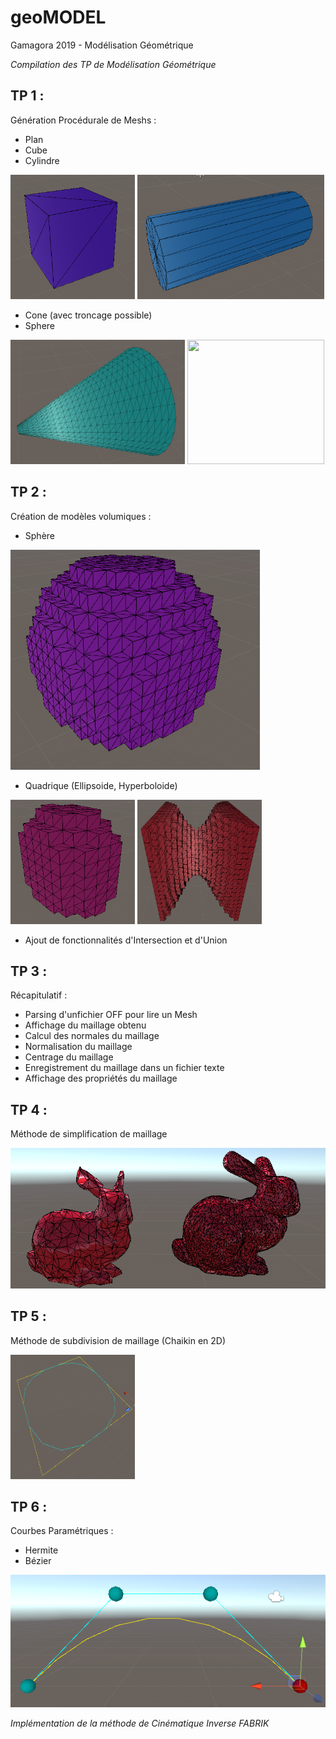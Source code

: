 # geoMODEL
Gamagora 2019 - Modélisation Géométrique

*Compilation des TP de Modélisation Géométrique*

## TP 1 :
Génération Procédurale de Meshs :
- Plan
- Cube
- Cylindre

<img src="/First_Project/Assets/Img/Cube.PNG" data-canonical-src="/First_Project/Assets/Img/Cube.PNG" width="199" height="199" /> <img src="/First_Project/Assets/Img/Capsule.PNG" data-canonical-src="/First_Project/Assets/Img/Capsule.PNG" width="299" height="199" /> 
- Cone (avec troncage possible)
- Sphere

<img src="/First_Project/Assets/Img/Cone.PNG" data-canonical-src="/First_Project/Assets/Img/Cone.PNG" width="279" height="199" /> <img src="/First_Project/Assets/Img/Sphère.PNG" data-canonical-src="/First_Project/Assets/Img/Sphère.PNG" width="219" height="199" />

## TP 2 :
Création de modèles volumiques :
- Sphère

<img src="/First_Project/Assets/Img/VolumicSphere.PNG" data-canonical-src="/First_Project/Assets/Img/VolumicSphere.PNG" width="399" height="352" />

- Quadrique (Ellipsoide, Hyperboloide)

<img src="/First_Project/Assets/Img/Ellipsoide.PNG" data-canonical-src="/First_Project/Assets/Img/Ellipsoide.PNG" width="199" height="199" /> <img src="/First_Project/Assets/Img/Hyperbole.PNG" data-canonical-src="/First_Project/Assets/Img/Hyperbole.PNG" width="199" height="199" />
- Ajout de fonctionnalités d'Intersection et d'Union

## TP 3 :
Récapitulatif :
- Parsing d'unfichier OFF pour lire un Mesh
- Affichage du maillage obtenu
- Calcul des normales du maillage
- Normalisation du maillage
- Centrage du maillage
- Enregistrement du maillage dans un fichier texte
- Affichage des propriétés du maillage

## TP 4 :
Méthode de simplification de maillage

![Mesh Simplification](/First_Project/Assets/Img/MeshSimplify.PNG)

## TP 5 :
Méthode de subdivision de maillage (Chaikin en 2D)

<img src="/First_Project/Assets/Img/Chaikin.PNG" data-canonical-src="/First_Project/Assets/Img/Chaikin.PNG" width="199" height="199" />

## TP 6 :
Courbes Paramétriques :
- Hermite
- Bézier

![Bezier](/First_Project/Assets/Img/Bezier.PNG)

*Implémentation de la méthode de Cinématique Inverse FABRIK*
